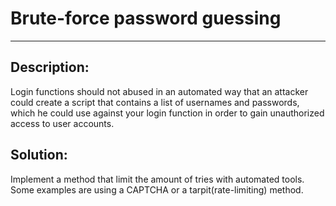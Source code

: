 # Brute-force password guessing
-------

## Description:

Login functions should not abused in an automated way that an attacker could create a
script that contains a list of usernames and passwords, which he could use against your
login function in order to gain unauthorized access to user accounts.


## Solution:

Implement a method that limit the amount of tries with automated tools.
Some examples are using a CAPTCHA or a tarpit(rate-limiting) method.
